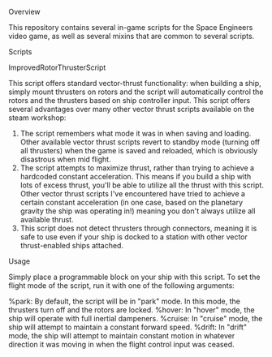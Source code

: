Overview

This repository contains several in-game scripts for the Space Engineers video game, as well as several mixins that are common to several scripts.

Scripts

ImprovedRotorThrusterScript

This script offers standard vector-thrust functionality: when building a ship, simply mount thrusters on rotors and the script will automatically control the rotors and the thrusters based on ship controller input. This script offers several advantages over many other vector thrust scripts available on the steam workshop:
1. The script remembers what mode it was in when saving and loading. Other available vector thrust scripts revert to standby mode (turning off all thrusters) when the game is saved and reloaded, which is obviously disastrous when mid flight.
2. The script attempts to maximize thrust, rather than trying to achieve a hardcoded constant acceleration. This means if you build a ship with lots of excess thrust, you'll be able to utilize all the thrust with this script. Other vector thrust scripts I've encountered have tried to achieve a certain constant acceleration (in one case, based on the planetary gravity the ship was operating in!) meaning you don't always utilize all available thrust.
3. This script does not detect thrusters through connectors, meaning it is safe to use even if your ship is docked to a station with other vector thrust-enabled ships attached.

Usage

Simply place a programmable block on your ship with this script. To set the flight mode of the script, run it with one of the following arguments:

%park: By default, the script will be in "park" mode. In this mode, the thrusters turn off and the rotors are locked.
%hover: In "hover" mode, the ship will operate with full inertial dampeners.
%cruise: In "cruise" mode, the ship will attempt to maintain a constant forward speed.
%drift: In "drift" mode, the ship will attempt to maintain constant motion in whatever direction it was moving in when the flight control input was ceased.

